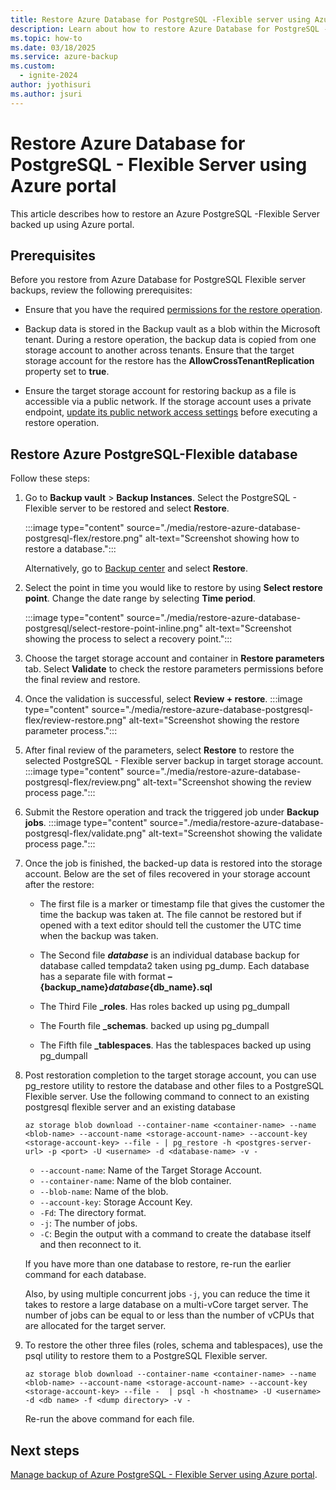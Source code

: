 ```yaml
---
title: Restore Azure Database for PostgreSQL -Flexible server using Azure portal
description: Learn about how to restore Azure Database for PostgreSQL -Flexible backups.
ms.topic: how-to
ms.date: 03/18/2025
ms.service: azure-backup
ms.custom:
  - ignite-2024
author: jyothisuri
ms.author: jsuri
---
```


# Restore Azure Database for PostgreSQL - Flexible Server using Azure portal

This article describes how to restore an Azure PostgreSQL -Flexible Server backed up using Azure portal.

## Prerequisites

Before you restore from Azure Database for PostgreSQL Flexible server backups, review the following prerequisites:

- Ensure that you have the required [permissions for the restore operation](backup-azure-database-postgresql-flex-overview.md#permissions-for-backup).

- Backup data is stored in the Backup vault as a blob within the Microsoft tenant. During a restore operation, the backup data is copied from one storage account to another across tenants. Ensure that the target storage account for the restore has the **AllowCrossTenantReplication** property set to **true**.

- Ensure the target storage account for restoring backup as a file is accessible via a public network. If the storage account uses a private endpoint, [update its public network access settings](backup-azure-database-postgresql-flex-manage.md#enable-public-network-access-for-the-database-storage-account) before executing a restore operation.

## Restore Azure PostgreSQL-Flexible database

Follow these steps:

1. Go to **Backup vault** > **Backup Instances**. Select the PostgreSQL - Flexible server to be restored and select **Restore**.

   :::image type="content" source="./media/restore-azure-database-postgresql-flex/restore.png" alt-text="Screenshot showing how to restore a database.":::

   Alternatively, go to [Backup center](./backup-center-overview.md) and select **Restore**.	  
  
1. Select the point in time you would like to restore by using **Select restore point**. Change the date range by selecting **Time period**.

   :::image type="content" source="./media/restore-azure-database-postgresql/select-restore-point-inline.png" alt-text="Screenshot showing the process to select a recovery point.":::

1. Choose the target storage account and container in **Restore parameters** tab. Select **Validate** to check the restore parameters permissions before the final review and restore.

1. Once the validation is successful, select **Review + restore**.
   :::image type="content" source="./media/restore-azure-database-postgresql-flex/review-restore.png" alt-text="Screenshot showing the restore parameter process.":::

1. After final review of the parameters, select **Restore** to restore the selected PostgreSQL - Flexible server backup in target storage account.
   :::image type="content" source="./media/restore-azure-database-postgresql-flex/review.png" alt-text="Screenshot showing the review process page."::: 
   
1. Submit the Restore operation and track the triggered job under **Backup jobs**.
   :::image type="content" source="./media/restore-azure-database-postgresql-flex/validate.png" alt-text="Screenshot showing the validate process page.":::

1. Once the job is finished, the backed-up data is restored into the storage account. Below are the set of files recovered in your storage account after the restore:

   - The first file is a marker or timestamp file that gives the customer the time the backup was taken at. The file cannot be restored but if opened with a text editor should tell the customer the UTC time when the backup was taken.
     
   - The Second file **_database_** is an individual database backup for database called tempdata2 taken using pg_dump. Each database has a separate file with format **– {backup_name}_database_{db_name}.sql**
     
   - The Third File **_roles**. Has roles backed up using pg_dumpall
 
   - The Fourth file **_schemas**. backed up using pg_dumpall
     
   - The Fifth file **_tablespaces**. Has the tablespaces backed up using pg_dumpall

1. Post restoration completion to the target storage account, you can use pg_restore utility to restore the database and other files to a PostgreSQL Flexible server. Use the following command to connect to an existing postgresql flexible server and an existing database

   `az storage blob download --container-name <container-name> --name <blob-name> --account-name <storage-account-name> --account-key <storage-account-key> --file - | pg_restore -h <postgres-server-url> -p <port> -U <username> -d <database-name> -v -`

   * `--account-name`: Name of the Target Storage Account.
   * `--container-name`: Name of the blob container.
   * `--blob-name`: Name of the blob.
   * `--account-key`: Storage Account Key.
   * `-Fd`: The directory format.   
   * `-j`: The number of jobs.   
   * `-C`: Begin the output with a command to create the database itself and then reconnect to it.     

   If you have more than one database to restore, re-run the earlier command for each database.

   Also, by using multiple concurrent jobs `-j`, you can reduce the time it takes to restore a large database on a multi-vCore target server. The number of jobs can be equal to or less than the number of vCPUs that are allocated for the target server.

1. To restore the other three files (roles, schema and tablespaces), use the psql utility to restore them to a PostgreSQL Flexible server.

    `az storage blob download --container-name <container-name> --name <blob-name> --account-name <storage-account-name> --account-key <storage-account-key> --file - 
     | psql -h <hostname> -U <username> -d <db name> -f <dump directory> -v -`

   Re-run the above command for each file.
 
## Next steps

[Manage backup of Azure PostgreSQL - Flexible Server using Azure portal](backup-azure-database-postgresql-flex-manage.md).

